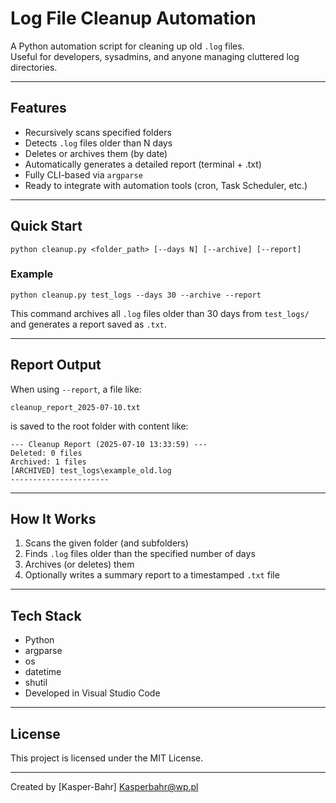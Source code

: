 # Log File Cleanup Automation

A Python automation script for cleaning up old `.log` files.  
Useful for developers, sysadmins, and anyone managing cluttered log directories.

---

## Features

- Recursively scans specified folders
- Detects `.log` files older than N days
- Deletes or archives them (by date)
- Automatically generates a detailed report (terminal + .txt)
- Fully CLI-based via `argparse`
- Ready to integrate with automation tools (cron, Task Scheduler, etc.)

---

## Quick Start

```
python cleanup.py <folder_path> [--days N] [--archive] [--report]
```

### Example

```
python cleanup.py test_logs --days 30 --archive --report
```

This command archives all `.log` files older than 30 days from `test_logs/`  
and generates a report saved as `.txt`.

---

## Report Output

When using `--report`, a file like:

```
cleanup_report_2025-07-10.txt
```

is saved to the root folder with content like:

```
--- Cleanup Report (2025-07-10 13:33:59) ---
Deleted: 0 files
Archived: 1 files
[ARCHIVED] test_logs\example_old.log
----------------------
```

---

## How It Works

1. Scans the given folder (and subfolders)
2. Finds `.log` files older than the specified number of days
3. Archives (or deletes) them
4. Optionally writes a summary report to a timestamped `.txt` file

---

## Tech Stack

- Python 
- argparse
- os
- datetime
- shutil
- Developed in Visual Studio Code

---

## License

This project is licensed under the MIT License.

---

Created by [Kasper-Bahr] Kasperbahr@wp.pl
